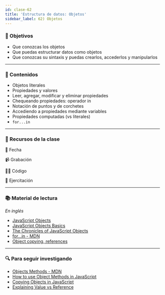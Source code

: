 ```yaml
---
id: clase-62
title: 'Estructura de datos: Objetos'
sidebar_label: 62) Objetos
---
```


### 🏁 Objetivos

- Que conozcas los objetos
- Que puedas estructurar datos como objetos
- Que conozcas su sintaxis y puedas crearlos, accederlos y manipularlos

---

### 📝 Contenidos

- Objetos literales
- Propiedades y valores
- Leer, agregar, modificar y eliminar propiedades
- Chequeando propiedades: operador in
- Notación de puntos y de corchetes
- Accediendo a propiedades mediante variables
- Propiedades computadas (vs literales)
- `for...in`

---

### 🚀 Recursos de la clase

📆 Fecha

📹 Grabación

👩‍💻 Código

💪 Ejercitación

---

### 📚 Material de lectura

_En inglés_

- [JavaScript Objects](https://javascript.info/object)
- [JavaScript Objects Basics](https://developer.mozilla.org/en-US/docs/Learn/JavaScript/Objects/Basics)
- [The Chronicles of JavaScript Objects](https://blog.bitsrc.io/the-chronicles-of-javascript-objects-2d6b9205cd66)
- [for...in - MDN](https://developer.mozilla.org/en-US/docs/Web/JavaScript/Reference/Statements/for...in)
- [Object copying, references](https://javascript.info/object-copy)

---

### 🔍 Para seguir investigando

- [Objects Methods - MDN](https://developer.mozilla.org/en-US/docs/Web/JavaScript/Reference/Global_Objects/Object#Static_methods)
- [How to use Object Methods in JavaScript](https://www.digitalocean.com/community/tutorials/how-to-use-object-methods-in-javascript)
- [Copying Objects in JavaScript](https://scotch.io/bar-talk/copying-objects-in-javascript)
- [Explaining Value vs Reference](https://codeburst.io/explaining-value-vs-reference-in-javascript-647a975e12a0)
